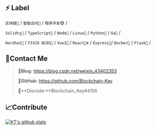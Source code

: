 ## ⚡ Label

`区块链🔗` / `智能合约📃` / `程序开发🐵` /

`Solidty🦏` / `TypeScript🐘` / `Node🐣` /  `Linux🦘` / `Python🦎` /  `Go🐎` / 

`Hardhat👑` / `FISCO BCOS📕` / `Vue3🐼` / `React🐻‍❄️` / `Express🐧`/ `Docker🐋` / `Flask🦅` / 





## 📡Contact Me

> 🥇**Blog:** https://blog.csdn.net/weixin_43402353
>
> 🥈**GitHub:** https://github.com/Blockchain-Key
>
> 🥉**Discode:**Blockchain_Key#4156

## 📈Contribute

[![KT's github stats](https://github-readme-stats.vercel.app/api?username=Blockchain-Key&count_private=true&show_icons=true&theme=onedark)](https://blog.csdn.net/weixin_43402353)